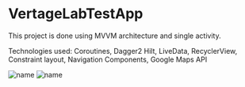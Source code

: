 # VertageLabTestApp

This project is done using MVVM architecture and single activity. 

Technologies used: Coroutines, Dagger2 Hilt, LiveData, RecyclerView, Constraint layout, Navigation Components, Google Maps API

![name](VertageLabTestApp/app/src/readme/login.jpg)
![name](VertageLabTestApp/app/src/readme/map.jpg)
